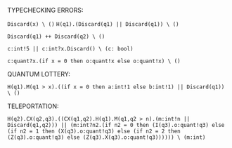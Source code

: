 TYPECHECKING ERRORS:

`Discard(x) \ ()`
`H(q1).(Discard(q1) || Discard(q1)) \ ()`

`Discard(q1) ++ Discard(q2) \ ()`

`c:int!5 || c:int?x.Discard() \ (c: bool)`

`c:quant?x.(if x = 0 then o:quant!x else o:quant!x) \ ()`

QUANTUM LOTTERY:

```H(q1).M(q1 > x).((if x = 0 then a:int!1 else b:int!1) || Discard(q1)) \ ()```

TELEPORTATION:

```H(q2).CX(q2,q3).((CX(q1,q2).H(q1).M(q1,q2 > n).(m:int!n || Discard(q1,q2))) || (m:int?n2.(if n2 = 0 then (I(q3).o:quant!q3) else (if n2 = 1 then (X(q3).o:quant!q3) else (if n2 = 2 then (Z(q3).o:quant!q3) else (Z(q3).X(q3).o:quant!q3)))))) \ (m:int)```
